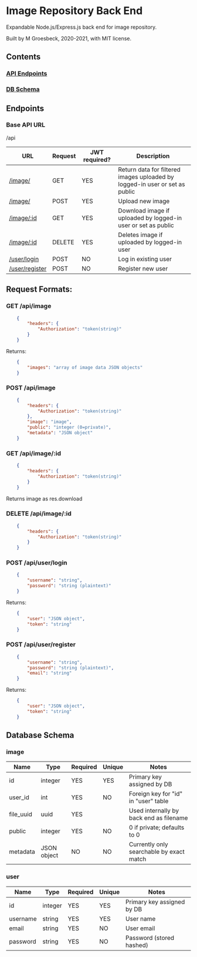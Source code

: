 # Image Repository Back End

Expandable Node.js/Express.js back end for image repository.

Built by M Groesbeck, 2020-2021, with MIT license.

## Contents
### [API Endpoints](#Endpoints)
### [DB Schema](#DB)

## <a name="Endpoints"></a>Endpoints

### Base API URL
/api

| URL            | Request | JWT required? | Description |
|----------------|---------|---------------|----------------------------------------------|
| [/image/](#GET/api/image)        | GET | YES | Return data for filtered images uploaded by logged-in user or set as public |
| [/image/](#POST/api/image)        | POST | YES | Upload new image |
| [/image/:id](#GET/api/image/:id)     | GET | YES | Download image if uploaded by logged-in user or set as public |
| [/image/:id](#DELETE/api/image/:id)     | DELETE | YES | Deletes image if uploaded by logged-in user |
| [/user/login](#POST/api/user/login)    | POST | NO | Log in existing user |
| [/user/register](#POST/api/user/register) | POST | NO | Register new user |

## Request Formats:

### <a name="GET/api/image"></a>GET /api/image
```json
    {
        "headers": {
            "Authorization": "token(string)"
        }
    }
```

Returns:
```json
    {
        "images": "array of image data JSON objects"
    }
```

### <a name="POST/api/image"></a>POST /api/image
```json
    {
        "headers": {
            "Authorization": "token(string)"
        },
        "image": "image",
        "public": "integer (0=private)",
        "metadata": "JSON object"
    }
```

### <a name="GET/api/image/:id"></a>GET /api/image/:id
```json
    {
        "headers": {
            "Authorization": "token(string)"
        }
    }
```

Returns image as res.download

### <a name="DELETE/api/image/:id"></a>DELETE /api/image/:id
```json
    {
        "headers": {
            "Authorization": "token(string)"
        }
    }
```

### <a name="POST/api/user/login"></a>POST /api/user/login
```json
    {
        "username": "string",
        "password": "string (plaintext)"
    }
```

Returns: 
```json
    {
        "user": "JSON object",
        "token": "string"
    }
```

### <a name="POST/api/user/register"></a>POST /api/user/register
```json
    {
        "username": "string",
        "password": "string (plaintext)",
        "email": "string"
    }
```

Returns: 
```json
    {
        "user": "JSON object",
        "token": "string"
    }
```

## <a name="DB"></a>Database Schema

### image
| Name | Type | Required | Unique | Notes |
|------|------|----------|--------|-------|
| id | integer | YES | YES | Primary key assigned by DB |
| user_id | int |YES | NO | Foreign key for "id" in "user" table |
| file_uuid | uuid | YES | | Used internally by back end as filename |
| public | integer | YES | NO | 0 if private; defaults to 0 |
| metadata | JSON object | NO | NO | Currently only searchable by exact match |

### user
| Name | Type | Required | Unique | Notes |
|------|------|----------|--------|-------|
| id | integer | YES | YES | Primary key assigned by DB |
| username | string | YES | YES | User name |
| email | string | YES | NO | User email |
| password | string | YES | NO | Password (stored hashed) |